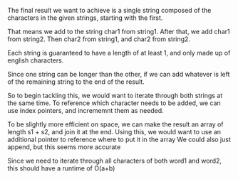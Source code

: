 The final result we want to achieve is a single string composed of the characters in the given strings, starting with the first.

That means we add to the string char1 from string1.
After that, we add char1 from string2.
Then char2 from string1, and char2 from string2.

Each string is guaranteed to have a length of at least 1, and only made up of english characters.

Since one string can be longer than the other, if we can add whatever is left of the remaining string to the end of the result.

So to begin tackling this, we would want to iterate through both strings at the same time.
To reference which character needs to be added, we can use index pointers, and incrememnt them as needed.

To be slightly more efficient on space, we can make the result an array of length s1 + s2, and join it at the end.
Using this, we would want to use an additional pointer to reference where to put it in the array
We could also just append, but this seems more accurate

Since we need to iterate through all characters of both word1 and word2, this should have a runtime of O(a+b)